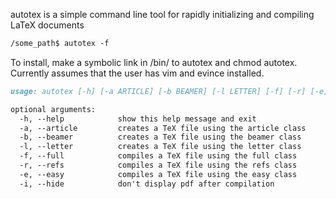 autotex is a simple command line tool for rapidly initializing and compiling LaTeX documents
```markdown
/some_path$ autotex -f 
```
To install, make a symbolic link in /bin/ to autotex and chmod autotex. Currently assumes that the user has vim and evince installed. 

```markdown
usage: autotex [-h] [-a ARTICLE] [-b BEAMER] [-l LETTER] [-f] [-r] [-e] [-i]

optional arguments:
  -h, --help			show this help message and exit
  -a, --article 		creates a TeX file using the article class
  -b, --beamer			creates a TeX file using the beamer class
  -l, --letter 			creates a TeX file using the letter class
  -f, --full			compiles a TeX file using the full class
  -r, --refs			compiles a TeX file using the refs class
  -e, --easy			compiles a TeX file using the easy class
  -i, --hide			don't display pdf after compilation
```
